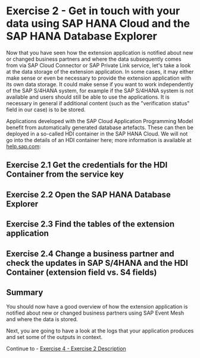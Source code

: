 # Exercise 2 - Get in touch with your data using SAP HANA Cloud and the SAP HANA Database Explorer

Now that you have seen how the extension application is notified about new or changed business partners and where the data subsequently comes from via SAP Cloud Connector or SAP Private Link service, let's take a look at the data storage of the extension application. In some cases, it may either make sense or even be necessary to provide the extension application with its own data storage. It could make sense if you want to work independently of the SAP S/4HANA system, for example if the SAP S/4HANA system is not available and users should still be able to use the applications. It is necessary in general if additional content (such as the "verification status" field in our case) is to be stored. 


Applications developed with the SAP Cloud Application Programming Model benefit from automatically generated database artefacts. These can then be deployed in a so-called HDI container in the SAP HANA Cloud. We will not go into the details of an HDI container here; more information is available at [help.sap.com](https://help.sap.com/docs/SAP_HANA_PLATFORM/3823b0f33420468ba5f1cf7f59bd6bd9/e28abca91a004683845805efc2bf967c.html?version=2.0.04&locale=en-US): 


## Exercise 2.1 Get the credentials for the HDI Container from the service key
## Exercise 2.2 Open the SAP HANA Database Explorer
## Exercise 2.3 Find the tables of the extension application
## Exercise 2.4 Change a business partner and check the updates in SAP S/4HANA and the HDI Container (extension field vs. S4 fields)

## Summary

You should now have a good overview of how the extension application is notified about new or changed business partners using SAP Event Mesh and where the data is stored. 

Next, you are going to have a look at the logs that your application produces and set some of the outputs in context. 

Continue to - [Exercise 4 - Exercise 2 Description](../ex4/README.md)

